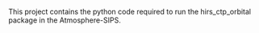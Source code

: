 This project contains the python code required to run the hirs_ctp_orbital package in the Atmosphere-SIPS.